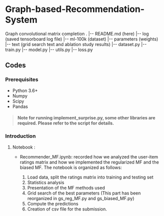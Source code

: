 # Graph-based-Recommendation-System
Graph convolutional matrix completion
	.
	|-- README.md (here)
	|-- log (saved tensorboard log file)
	|-- ml-100k (dataset)
	|-- parameters (weights)
	|-- text (grid search text and ablation study results)
	|-- dataset.py
	|-- train.py
	|-- model.py
	|-- utils.py
	|-- loss.py


## Codes
### Prerequisites
- Python 3.6+
- Numpy
- Scipy
- Pandas

> #### Note for running implement_surprise.py, some other libraries are required. Please refer to the script for details.

### Introduction
1. Notebook : 
    - Recommender_MF.ipynb: recorded how we analyzed the user-item ratings matrix and how we implemented the regularized MF and the biased MF. The notebook is organized as follows:

        1. Load data, split the ratings matrix into training and testing set
        2. Statistics analysis
        3. Presentation of the MF methods used
        4. Grid search of the best parameters (This part has been reorganized in gs_reg_MF.py and gs_biased_MF.py)
        5. Compute the predictions
        6. Creation of csv file for the submission.
